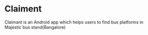 # Claiment

Claimant is an Android app which helps users to find bus platforms 
in Majestic bus stand(Bangalore)
